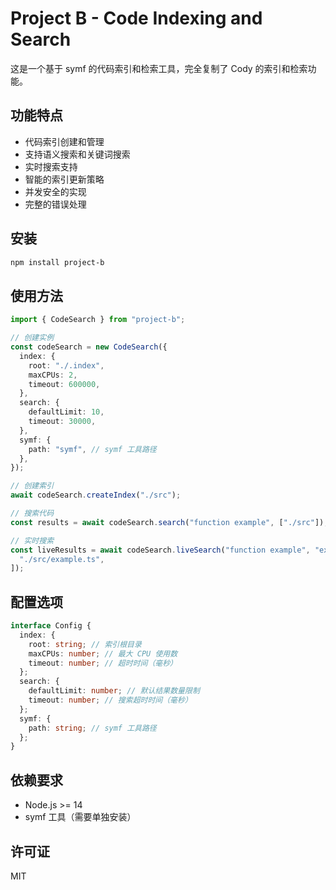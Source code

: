 # Project B - Code Indexing and Search

这是一个基于 symf 的代码索引和检索工具，完全复制了 Cody 的索引和检索功能。

## 功能特点

- 代码索引创建和管理
- 支持语义搜索和关键词搜索
- 实时搜索支持
- 智能的索引更新策略
- 并发安全的实现
- 完整的错误处理

## 安装

```bash
npm install project-b
```

## 使用方法

```typescript
import { CodeSearch } from "project-b";

// 创建实例
const codeSearch = new CodeSearch({
  index: {
    root: "./.index",
    maxCPUs: 2,
    timeout: 600000,
  },
  search: {
    defaultLimit: 10,
    timeout: 30000,
  },
  symf: {
    path: "symf", // symf 工具路径
  },
});

// 创建索引
await codeSearch.createIndex("./src");

// 搜索代码
const results = await codeSearch.search("function example", ["./src"]);

// 实时搜索
const liveResults = await codeSearch.liveSearch("function example", "example", [
  "./src/example.ts",
]);
```

## 配置选项

```typescript
interface Config {
  index: {
    root: string; // 索引根目录
    maxCPUs: number; // 最大 CPU 使用数
    timeout: number; // 超时时间（毫秒）
  };
  search: {
    defaultLimit: number; // 默认结果数量限制
    timeout: number; // 搜索超时时间（毫秒）
  };
  symf: {
    path: string; // symf 工具路径
  };
}
```

## 依赖要求

- Node.js >= 14
- symf 工具（需要单独安装）

## 许可证

MIT

